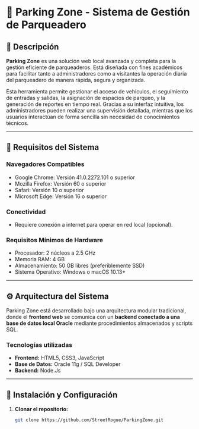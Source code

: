 # 🚗 Parking Zone - Sistema de Gestión de Parqueadero

## 🧾 Descripción

**Parking Zone** es una solución web local avanzada y completa para la gestión eficiente de parqueaderos. Está diseñada con fines académicos para facilitar tanto a administradores como a visitantes la operación diaria del parqueadero de manera rápida, segura y organizada.

Esta herramienta permite gestionar el acceso de vehículos, el seguimiento de entradas y salidas, la asignación de espacios de parqueo, y la generación de reportes en tiempo real. Gracias a su interfaz intuitiva, los administradores pueden realizar una supervisión detallada, mientras que los usuarios interactúan de forma sencilla sin necesidad de conocimientos técnicos.

---

## 🧰 Requisitos del Sistema

### Navegadores Compatibles
- Google Chrome: Versión 41.0.2272.101 o superior  
- Mozilla Firefox: Versión 60 o superior  
- Safari: Versión 10 o superior  
- Microsoft Edge: Versión 16 o superior  

### Conectividad
- Requiere conexión a internet para operar en red local (opcional).

### Requisitos Mínimos de Hardware
- Procesador: 2 núcleos a 2.5 GHz  
- Memoria RAM: 4 GB  
- Almacenamiento: 50 GB libres (preferiblemente SSD)  
- Sistema Operativo: Windows o macOS 10.13+

---

## ⚙️ Arquitectura del Sistema

Parking Zone está desarrollado bajo una arquitectura modular tradicional, donde el **frontend web** se comunica con un **backend conectado a una base de datos local Oracle** mediante procedimientos almacenados y scripts SQL.

### Tecnologías utilizadas

- **Frontend:** HTML5, CSS3, JavaScript
- **Base de Datos:** Oracle 11g / SQL Developer
- **Backend:** Node.Js

---

## 🧪 Instalación y Configuración

1. **Clonar el repositorio:**
   ```bash
   git clone https://github.com/StreetRogue/ParkingZone.git
